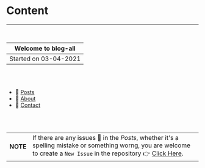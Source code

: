 # Content
---

<br>

| **Welcome to blog-all**  |
|--------------------------|
|   Started on 03-04-2021  |

<br>
<br>

* 📝 [Posts](posts.md)
* 🤵 [About](about.md)
* 🤙 [Contact](contact.md)

<br>
<br>


| | |
|-|-|
|**NOTE** | If there are any issues 😬 in the *Posts*, whether it's a spelling mistake or something worng, you are welcome to create a `New Issue` in the repository 👉 [Click Here](https://github.com/tapish2000/blog-all/issues "Issues").|
